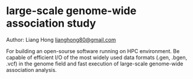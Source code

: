 # large-scale genome-wide association study
Author: Liang Hong <lianghong80@gmail.com>

For building an open-sourse software running on HPC environment. Be capable of efficient I/O of the most widely used data formats (.gen, .bgen, .vcf) in the genome field and fast execution of large-scale genome-wide association analysis.
